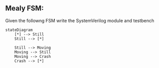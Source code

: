 Mealy FSM:
----------

Given the followng FSM write the SystemVerilog module and testbench

```mermaid
stateDiagram
    [*] --> Still
    Still --> [*]

    Still --> Moving
    Moving --> Still
    Moving --> Crash
    Crash --> [*]
```
